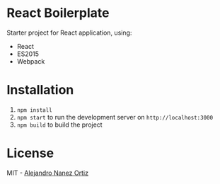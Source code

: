 React Boilerplate
====

Starter project for React application, using:
* React
* ES2015
* Webpack

# Installation
1. `npm install`
2. `npm start` to run the development server on `http://localhost:3000`
3. `npm build` to build the project

# License
MIT - [Alejandro Nanez Ortiz](http://github.com/alejandronanez)

